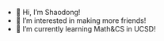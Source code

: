 - 👋 Hi, I’m Shaodong!
- 👀 I’m interested in making more friends!
- 🌱 I’m currently learning Math&CS in UCSD!
